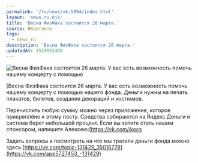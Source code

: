 ```yaml
---
permalink: '/ru/news/vk-5094/index.html'
layout: 'news.ru.njk'
title: 'Весна ФизФака состоится 26 марта.'
source: ВКонтакте
tags:
  - news_ru
description: 'Весна ФизФака состоится 26 марта.'
updatedAt: 1519052460
---
```

![Весна ФизФака состоится 26 марта. У вас есть возможность помочь нашему концерту с помощью](https://sun9-4.userapi.com/gKdKMC5nPt_cQkjDOOYiUyrseLC8PZaXKrRYWA/jO1L1O4JY4E.jpg)

[Весна ФизФака состоится 26 марта. У вас есть возможность помочь нашему концерту с помощью нашего фонда. Деньги нужны на печать плакатов, билетов, создания декораций и костюмов.

Перечислить любую сумму можно через приложение, которое прикреплёно к этому посту. Средства собираются на Яндекс.Деньги и система берет небольшой процент. Если вы хотите стать нашим спонсором, напишите Алексею:[https://vk.com/ikocs

Задать вопросы и посмотреть на что мы тратили деньги фонда можно здесь:[https://vk.com/topic-131429_35016778](https://vk.com/app5727453_-131429)
